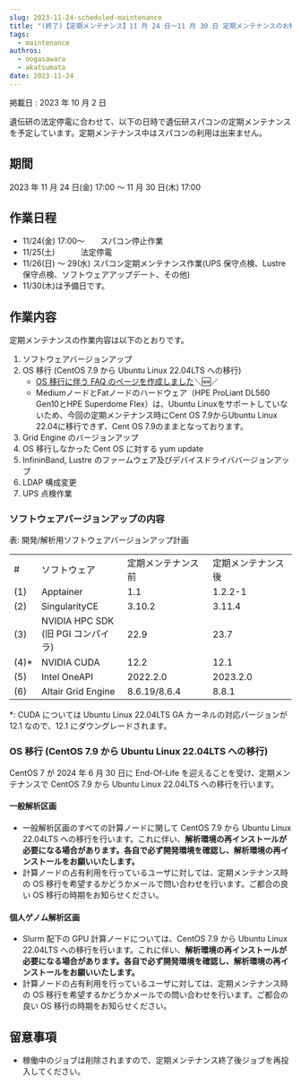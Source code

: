 ```yaml
---
slug: 2023-11-24-scheduled-maintenance
title: "(終了)【定期メンテナンス】11 月 24 日～11 月 30 日 定期メンテナンスのお知らせ"
tags:
  - maintenance
authros:
  - oogasawara
  - akatsumata
date: 2023-11-24
---
```


掲載日 : 2023 年 10 月 2 日


遺伝研の法定停電に合わせて、以下の日時で遺伝研スパコンの定期メンテナンスを予定しています。定期メンテナンス中はスパコンの利用は出来ません。


## 期間

2023 年 11 月 24 日(金) 17:00 ～ 11 月 30 日(木) 17:00

## 作業日程

- 11/24(金) 17:00～　　スパコン停止作業
- 11/25(土)      　　　法定停電
- 11/26(日) ～ 29(水)   スパコン定期メンテナンス作業(UPS 保守点検、Lustre 保守点検、ソフトウェアアップデート、その他)
- 11/30(木)は予備日です。

## 作業内容

定期メンテナンスの作業内容は以下のとおりです。

1. ソフトウェアバージョンアップ 
2. OS 移行 (CentOS 7.9 から Ubuntu Linux 22.04LTS への移行)
    - [OS 移行に伴う FAQ のページを作成しました](/faq/faq_os_migration)＼&#x1f195;／
    - MediumノードとFatノードのハードウェア（HPE ProLiant DL560 Gen10とHPE Superdome Flex）は、Ubuntu Linuxをサポートしていないため、今回の定期メンテナンス時にCent OS 7.9からUbuntu Linux 22.04に移行できず、Cent OS 7.9のままとなっております。
3. Grid Engine のバージョンアップ 
4. OS 移行しなかった Cent OS に対する yum update 
5. InfininBand, Lustre のファームウェア及びデバイスドライババージョンアップ 
6. LDAP 構成変更 
7. UPS 点検作業

### ソフトウェアバージョンアップの内容

表: 開発/解析用ソフトウェアバージョンアップ計画

<table>
<tr>
  <td>#</td>
  <td>ソフトウェア</td>
  <td>定期メンテナンス前</td>
  <td>定期メンテナンス後</td>
</tr>

<tr>
  <td>(1)</td>
  <td>Apptainer</td>
  <td>1.1</td>
  <td>1.2.2-1</td>
</tr>

<tr>
  <td>(2)</td>
  <td>SingularityCE</td>
  <td>3.10.2</td>
  <td>3.11.4</td>
</tr>

<tr>
  <td>(3)</td>
  <td>NVIDIA HPC SDK<br/>(旧 PGI コンパイラ)	</td>
  <td>22.9</td>
  <td>23.7</td>
</tr>

<tr>
  <td>(4)*</td>
  <td>NVIDIA CUDA</td>
  <td>12.2</td>
  <td>12.1</td>
</tr>

<tr>
  <td>(5)</td>
  <td>Intel OneAPI</td>
  <td>2022.2.0</td>
  <td>2023.2.0</td>
</tr>

<tr>
  <td>(6)</td>
  <td>Altair Grid Engine</td>
  <td>8.6.19/8.6.4</td>
  <td>8.8.1</td>
</tr>

</table>

*: CUDA については Ubuntu Linux 22.04LTS GA カーネルの対応バージョンが 12.1 なので、12.1 にダウングレードされます。


### OS 移行 (CentOS 7.9 から Ubuntu Linux 22.04LTS への移行)

CentOS 7 が 2024 年 6 月 30 日に End-Of-Life を迎えることを受け、定期メンテナンスで CentOS 7.9 から Ubuntu Linux 22.04LTS への移行を行います。

#### 一般解析区画
-	一般解析区画のすべての計算ノードに関して CentOS 7.9 から Ubuntu Linux 22.04LTS への移行を行います。これに伴い、**解析環境の再インストールが必要になる場合があります。各自で必ず開発環境を確認し、解析環境の再インストールをお願いいたします。**
-	計算ノードの占有利用を行っているユーザに対しては、定期メンテナンス時の OS 移行を希望するかどうかメールで問い合わせを行います。ご都合の良い OS 移行の時期をお知らせください。


#### 個人ゲノム解析区画

-	Slurm 配下の GPU 計算ノードについては、CentOS 7.9 から Ubuntu Linux 22.04LTS への移行を行います。これに伴い、**解析環境の再インストールが必要になる場合があります。各自で必ず開発環境を確認し、解析環境の再インストールをお願いいたします。**
-	計算ノードの占有利用を行っているユーザに対しては、定期メンテナンス時の OS 移行を希望するかどうかメールでの問い合わせを行います。ご都合の良い OS 移行の時期をお知らせください。


## 留意事項
- 稼働中のジョブは削除されますので、定期メンテナンス終了後ジョブを再投入してください。
